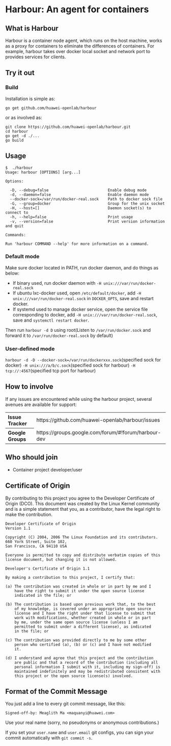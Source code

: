 # Harbour: An agent for containers

## What is Harbour
Harbour is a container node agent, which runs on the host machine, works as a proxy for containers to eliminate the differences of containers. For example, harbour takes over docker local socket and network port to provides services for clients.

## Try it out

### Build

Installation is simple as:

	go get github.com/huawei-openlab/harbour

or as involved as:

	git clone https://github.com/huawei-openlab/harbour.git
	cd harbour
	go get -d ./...
	go build
	
## Usage

```
$  ./harbour
Usage: harbour [OPTIONS] [arg...]

Options:

  -D, --debug=false                          Enable debug mode
  -d, --daemon=false                         Enable daemon mode
  --docker-sock=/var/run/docker-real.sock    Path to docker sock file
  -G, --group=docker                         Group for the unix socket
  -H, --host=[]                              Daemon socket(s) to connect to
  -h, --help=false                           Print usage
  -v, --version=false                        Print version information and quit

Commands:

Run 'harbour COMMAND --help' for more information on a command.

```
### Default mode
Make sure docker located in PATH, run docker daemon, and do things as below:
- If binary used, run docker daemon with `-H unix:///var/run/docker-real.sock`
- If ubuntu lxc-docker used, open `/etc/default/docker`, add `-H unix:///var/run/docker-real.sock` in `DOCKER_OPTS`, save and restart docker.
- If systemd used to manage docker service, open the service file corresponding to docker, add `-H unix:///var/run/docker-real.sock`, save and `systemctl restart docker`.

Then run `harbour -d D` using root(Listen to `/var/run/docker.sock` and forward it to `/var/run/docker-real.sock` by default)

### User-defined mode
`harbour -d -D --docker-sock=/var/run/dockerxxx.sock`(specified sock for docker) `-H unix:///a/b/c.sock`(specified sock for harbour)  `-H tcp://:4567`(specified tcp port for harbour)

## How to involve
If any issues are encountered while using the harbour project, several avenues are available for support:
<table>
<tr>
	<th align="left">
	Issue Tracker
	</th>
	<td>
	https://github.com/huawei-openlab/harbour/issues
	</td>
</tr>
<tr>
	<th align="left">
	Google Groups
	</th>
	<td>
	https://groups.google.com/forum/#!forum/harbour-dev
	</td>
</tr>
</table>


## Who should join
- Container project developer/user

## Certificate of Origin
By contributing to this project you agree to the Developer Certificate of
Origin (DCO). This document was created by the Linux Kernel community and is a
simple statement that you, as a contributor, have the legal right to make the
contribution. 

```
Developer Certificate of Origin
Version 1.1

Copyright (C) 2004, 2006 The Linux Foundation and its contributors.
660 York Street, Suite 102,
San Francisco, CA 94110 USA

Everyone is permitted to copy and distribute verbatim copies of this
license document, but changing it is not allowed.

Developer's Certificate of Origin 1.1

By making a contribution to this project, I certify that:

(a) The contribution was created in whole or in part by me and I
    have the right to submit it under the open source license
    indicated in the file; or

(b) The contribution is based upon previous work that, to the best
    of my knowledge, is covered under an appropriate open source
    license and I have the right under that license to submit that
    work with modifications, whether created in whole or in part
    by me, under the same open source license (unless I am
    permitted to submit under a different license), as indicated
    in the file; or

(c) The contribution was provided directly to me by some other
    person who certified (a), (b) or (c) and I have not modified
    it.

(d) I understand and agree that this project and the contribution
    are public and that a record of the contribution (including all
    personal information I submit with it, including my sign-off) is
    maintained indefinitely and may be redistributed consistent with
    this project or the open source license(s) involved.
```

## Format of the Commit Message

You just add a line to every git commit message, like this:

    Signed-off-by: Meaglith Ma <maquanyi@huawei.com>

Use your real name (sorry, no pseudonyms or anonymous contributions.)

If you set your `user.name` and `user.email` git configs, you can sign your
commit automatically with `git commit -s`.

